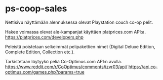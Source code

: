 # ps-coop-sales

Nettisivu näyttämään alennuksessa olevat Playstation couch co-op pelit.

Hakee voimassa olevat ale-kampanjat käyttäen platprices.com API:a. 
https://platprices.com/developers.php

Peleistä poistetaan selkeimmät pelipakettien nimet (Digital Deluxe Edition, Complete Edition, Collection etc.).

Tarkistetaan löytyykö peliä Co-Optimus.com API:n avulla. 
https://www.reddit.com/r/CoOptimus/comments/izvr03/api/
https://api.co-optimus.com/games.php?params=true

